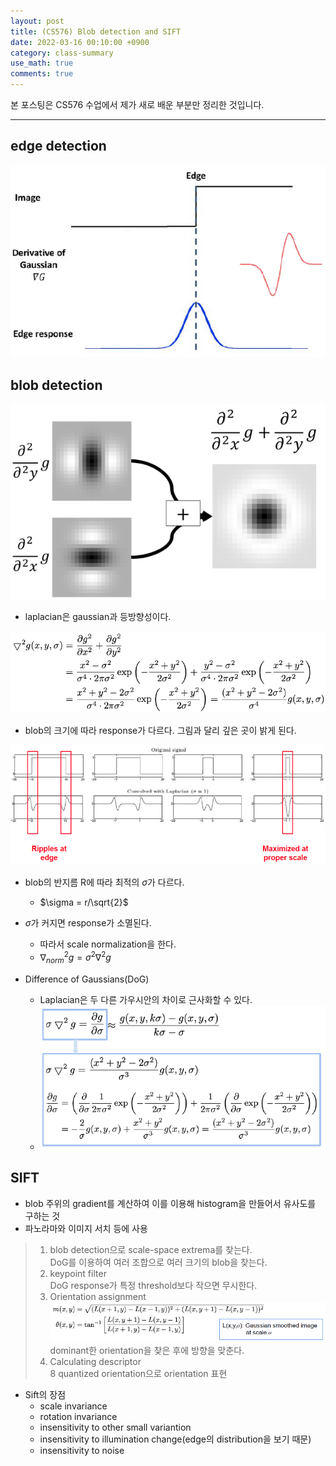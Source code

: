 ```yaml
---
layout: post
title: (CS576) Blob detection and SIFT
date: 2022-03-16 00:10:00 +0900
category: class-summary
use_math: true
comments: true
---
```


본 포스팅은 CS576 수업에서 제가 새로 배운 부분만 정리한 것입니다.

---

## edge detection

![alt image](/public/img/220316/edge_detection.png)

## blob detection

![alt image](/public/img/220316/laplacian_of_gaussian.png)

- laplacian은 gaussian과 등방향성이다.

![alt image](/public/img/220316/laplacian_gaussian.png)

- blob의 크기에 따라 response가 다르다. 그림과 달리 깊은 곳이 밝게 된다.

![alt image](/public/img/220316/response_map.png)

- blob의 반지름 R에 따라 최적의 $\sigma$가 다르다.
  - $\sigma = r/\sqrt{2}$

- $\sigma$가 커지면 response가 소멸된다.
  - 따라서 scale normalization을 한다.
  - $\nabla^2_{norm}g=\sigma^2\nabla^2g$

- Difference of Gaussians(DoG)
  - Laplacian은 두 다른 가우시안의 차이로 근사화할 수 있다.
  - ![alt image](/public/img/220316/Dog.png)

## SIFT

- blob 주위의 gradient를 계산하여 이를 이용해 histogram을 만들어서 유사도를 구하는 것
- 파노라마와 이미지 서치 등에 사용

> 1. blob detection으로 scale-space extrema를 찾는다.<br>
>   DoG를 이용하여 여러 조합으로 여러 크기의 blob을 찾는다.
> 2. keypoint filter<br>
>   DoG response가 특정 threshold보다 작으면 무시한다.
> 3. Orientation assignment<br>
>   ![alt image](/public/img/220316/orientation_assignment.png)<br>
>   dominant한 orientation을 찾은 후에 방향을 맞춘다.
> 4. Calculating descriptor<br>
>   8 quantized orientation으로 orientation 표현

- Sift의 장점
  - scale invariance
  - rotation invariance
  - insensitivity to other small variantion
  - insensitivity to illumination change(edge의 distribution을 보기 때문)
  - insensitivity to noise